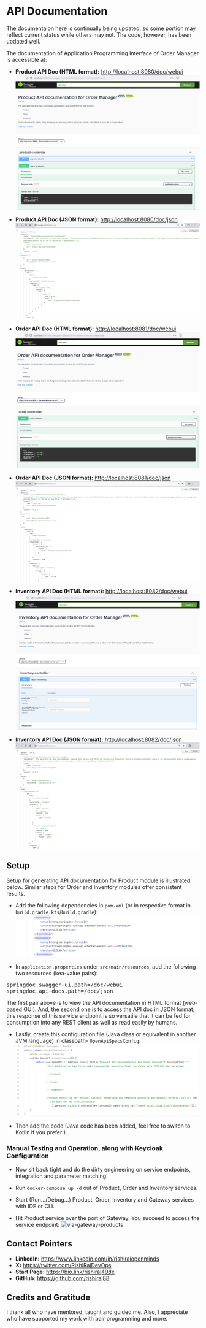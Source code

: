 # API Documentation
The documentaion here is continually being updated, so some portion may reflect current status while others may not. The code, however, has been updated well.

The documentation of Application Programming Interface of Order Manager is accessible at:
- **Product API Doc (HTML format):** <http://localhost:8080/doc/webui>
![Product API Doc (HTML format)](./assets/doc/product-api-doc-html.png)

- **Product API Doc (JSON format):** <http://localhost:8080/doc/json>
![Product API Doc (JSON format)](./assets/doc/product-api-doc-json.png)

- **Order API Doc (HTML format):** <http://localhost:8081/doc/webui>
![Order API Doc (HTML format)](./assets/doc/order-api-doc-html.png)

- **Order API Doc (JSON format):** <http://localhost:8081/doc/json>
![Order API Doc (JSON format)](./assets/doc/order-api-doc-json.png)

- **Inventory API Doc (HTML format):** <http://localhost:8082/doc/webui>
![Inventory API Doc (HTML format)](./assets/doc/inventory-api-doc-html.png)

- **Inventory API Doc (JSON format):** <http://localhost:8082/doc/json>
![Inventory API Doc (JSON format)](./assets/doc/inventory-api-doc-json.png)


## Setup
Setup for generating API documentation for Product module is illustrated below. Similar steps for Order and Inventory modules offer consistent results.

- Add the following dependencies in `pom-xml` (or in respective format in `build.gradle.kts`/`build.gradle`):
![Dependencies for API Doc](./assets/doc/dependencies.png)

- In `application.properties` under `src/main/resources`, add the following two resources (kea-value pairs):
<pre>
springdoc.swagger-ui.path=/doc/webui
springdoc.api-docs.path=/doc/json
</pre>
The first pair above is to view the API documentation in HTML format (web-based GUI). And, the second one is to access the API doc in JSON format; this response of this service endpoint is so versatile that it can be fed for consumption into any REST client as well as read easily by humans.

- Lastly, create this configuration file (Java class or equivalent in another JVM language) in classpath- `OpenApiSpecsConfig`:
![Configuration class for Doc](./assets/doc/config-class.png)

- Then add the code (Java code has been added, feel free to switch to Kotlin if you prefer!).

### Manual Testing and Operation, along with Keycloak Configuration
- Now sit back tight and do the dirty engineering on service endpoints, integration and parameter matching.

- Run `docker-compose up -d` out of Product, Order and Inventory services.
- Start (Run.../Debug...) Product, Order, Inventory and Gateway services with IDE or CLI.
- Hit Product service over the port of Gateway. You succeed to access the service endpoint:
![via-gateway-products](../assets/gateway/02-via-gateway-products.png)


## Contact Pointers
- **LinkedIn:** <https://www.linkedin.com/in/rishirajopenminds>
- **X:** <https://twitter.com/RishiRajDevOps>
- **Start Page:** <https://bio.link/rishiraj49de>
- **GitHub:** <https://github.com/rishiraj88>

## Credits and Gratitude
I thank all who have mentored, taught and guided me. Also, I appreciate who have supported my work with pair programming and more.
